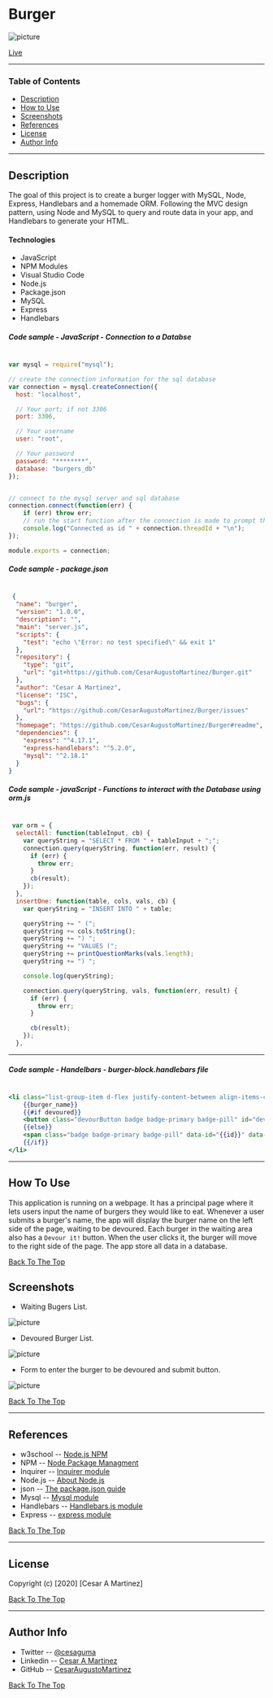 # Burger

![picture](public/assets/images/burgerApp.png)

[Live](https://github.com/CesarAugustoMartinez/Burger)

---

### Table of Contents

- [Description](#description)
- [How to Use](#how-to-use)
- [Screenshots](#screenshots)
- [References](#references)
- [License](#license)
- [Author Info](#author-info)

---

## Description

The goal of this project is to create a burger logger with MySQL, Node, Express, Handlebars and a homemade ORM. Following the MVC design pattern, using Node and MySQL to query and route data in your app, and Handlebars to generate your HTML.

#### Technologies

- JavaScript
- NPM Modules
- Visual Studio Code
- Node.js
- Package.json
- MySQL
- Express
- Handlebars

##### Code sample - JavaScript - Connection to a Databse 
#

```js
var mysql = require("mysql");

// create the connection information for the sql database
var connection = mysql.createConnection({
  host: "localhost",

  // Your port; if not 3306
  port: 3306,

  // Your username
  user: "root",

  // Your password
  password: "********",
  database: "burgers_db"
});


// connect to the mysql server and sql database
connection.connect(function(err) {
    if (err) throw err;
    // run the start function after the connection is made to prompt the user
    console.log("Connected as id " + connection.threadId + "\n");
});

module.exports = connection;

```
##### Code sample - package.json
#
```json
 {
  "name": "burger",
  "version": "1.0.0",
  "description": "",
  "main": "server.js",
  "scripts": {
    "test": "echo \"Error: no test specified\" && exit 1"
  },
  "repository": {
    "type": "git",
    "url": "git+https://github.com/CesarAugustoMartinez/Burger.git"
  },
  "author": "Cesar A Martinez",
  "license": "ISC",
  "bugs": {
    "url": "https://github.com/CesarAugustoMartinez/Burger/issues"
  },
  "homepage": "https://github.com/CesarAugustoMartinez/Burger#readme",
  "dependencies": {
    "express": "^4.17.1",
    "express-handlebars": "^5.2.0",
    "mysql": "^2.18.1"
  }
}

```

##### Code sample - javaScript - Functions to interact with the Database using orm.js
#
```js
 var orm = {
  selectAll: function(tableInput, cb) {
    var queryString = "SELECT * FROM " + tableInput + ";";
    connection.query(queryString, function(err, result) {
      if (err) {
        throw err;
      }
      cb(result);
    });
  },
  insertOne: function(table, cols, vals, cb) {
    var queryString = "INSERT INTO " + table;

    queryString += " (";
    queryString += cols.toString();
    queryString += ") ";
    queryString += "VALUES (";
    queryString += printQuestionMarks(vals.length);
    queryString += ") ";

    console.log(queryString);

    connection.query(queryString, vals, function(err, result) {
      if (err) {
        throw err;
      }

      cb(result);
    });
  },

```
---
##### Code sample - Handelbars - burger-block.handlebars file
#
```handlebars
<li class="list-group-item d-flex justify-content-between align-items-center">
    {{burger_name}}
    {{#if devoured}}
    <button class="devourButton badge badge-primary badge-pill" id="devourButton" data-id="{{id}}" data-newdevour="{{devoured}}">Devour It!</button>
    {{else}}
    <span class="badge badge-primary badge-pill" data-id="{{id}}" data-newdevour="{{devoured}}">Devoured!</span>
    {{/if}} 
</li>
```
---
## How To Use

This application is running on a webpage. It has a principal page where it lets users input the name of burgers they would like to eat. Whenever a user submits a burger's name, the app will display the burger name on the left side of the page, waiting to be devoured. Each burger in the waiting area also has a `Devour it!` button. When the user clicks it, the burger will move to the right side of the page. The app store all data in a database.

[Back To The Top](#Burger)
 
## Screenshots

- Waiting Bugers List. 

![picture](public/assets/images/waitingList.png)

- Devoured Burger List. 

![picture](public/assets/images/devouredList.png)

- Form to enter the burger to be devoured and submit button.

![picture](public/assets/images/form.png)


[Back To The Top](#Burger)

---

## References

- w3school -- [Node.js NPM](https://www.w3schools.com/nodejs/nodejs_npm.asp)
- NPM -- [Node Package Managment](https://www.npmjs.com/)
- Inquirer -- [Inquirer module](https://www.npmjs.com/package/inquirer)
- Node.js -- [About Node.js](https://nodejs.org/en/)
- json -- [The package.json guide](https://nodejs.dev/learn/the-package-json-guide)
- Mysql -- [Mysql module](https://www.npmjs.com/package/mysql)
- Handlebars -- [Handlebars.js module](https://www.npmjs.com/package/handlebars)
- Express -- [express module](https://www.npmjs.com/package/express)


[Back To The Top](#Burger)

---

## License

Copyright (c) [2020] [Cesar A Martinez]

[Back To The Top](#Burger)

---

## Author Info

- Twitter -- [@cesaguma](https://twitter.com/cesaguma)
- Linkedin -- [Cesar A Martinez](https://www.linkedin.com/in/cesar-augusto-martinez-auquilla-03934a16b/)
- GitHub -- [CesarAugustoMartinez](https://github.com/CesarAugustoMartinez)

[Back To The Top](#Burger)
